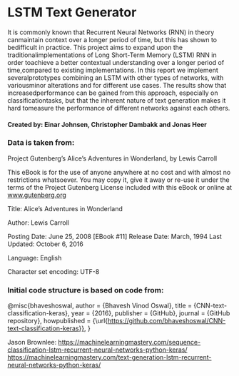 
# LSTM Text Generator

It is commonly known that Recurrent Neural Networks (RNN) in theory canmaintain context over a longer period of time, but this has shown to bedifficult in practice.  This project aims to expand upon the traditionalimplementations of Long Short-Term Memory (LSTM) RNN in order toachieve a better contextual understanding over a longer period of time,compared to existing implementations.  In this report we implement severalprototypes combining an LSTM with other types of networks, with variousminor alterations and for different use cases.  The results show that increasedperformance can be gained from this approach, especially on classificationtasks, but that the inherent nature of text generation makes it hard tomeasure the performance of different networks against each others.

#### Created by: Einar Johnsen, Christopher Dambakk and Jonas Heer

### Data is taken from: 

Project Gutenberg’s Alice’s Adventures in Wonderland, by Lewis Carroll

This eBook is for the use of anyone anywhere at no cost and with
almost no restrictions whatsoever.  You may copy it, give it away or
re-use it under the terms of the Project Gutenberg License included
with this eBook or online at www.gutenberg.org


Title: Alice’s Adventures in Wonderland

Author: Lewis Carroll

Posting Date: June 25, 2008 [EBook #11]
Release Date: March, 1994
Last Updated: October 6, 2016

Language: English

Character set encoding: UTF-8

### Initial code structure is based on code from: 

@misc{bhaveshoswal,
  author = {Bhavesh Vinod Oswal},
  title = {CNN-text-classification-keras},
  year = {2016},
  publisher = {GitHub},
  journal = {GitHub repository},
  howpublished = {\url{https://github.com/bhaveshoswal/CNN-text-classification-keras}},
}

Jason Brownlee:
https://machinelearningmastery.com/sequence-classification-lstm-recurrent-neural-networks-python-keras/
https://machinelearningmastery.com/text-generation-lstm-recurrent-neural-networks-python-keras/


